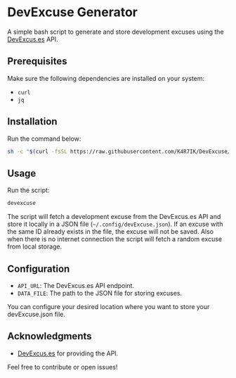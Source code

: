 # DevExcuse Generator

A simple bash script to generate and store development excuses using the [DevExcus.es](https://api.devexcus.es/) API.

## Prerequisites

Make sure the following dependencies are installed on your system:

- `curl`
- `jq`

## Installation

Run the command below:

```bash
sh -c "$(curl -fsSL https://raw.githubusercontent.com/K4R7IK/DevExcuse/master/install.sh)"
```

## Usage

Run the script:

```bash
devexcuse
```

The script will fetch a development excuse from the DevExcus.es API and store it locally in a JSON file (`~/.config/devExcuse.json`). If an excuse with the same ID already exists in the file, the excuse will not be saved. Also when there is no internet connection the script will fetch a random excuse from local storage.

## Configuration

- `API_URL`: The DevExcus.es API endpoint.
- `DATA_FILE`: The path to the JSON file for storing excuses.

You can configure your desired location where you want to store your devExcuse.json file.

## Acknowledgments

- [DevExcus.es](https://api.devexcus.es/) for providing the API.

Feel free to contribute or open issues!
